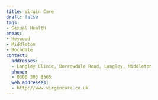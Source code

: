 ```yaml
---
title: Virgin Care
draft: false
tags:
- Sexual Health
areas:
- Heywood
- Middleton
- Rochdale
contact:
  addresses:
  - Langley Clinic, Borrowdale Road, Langley, Middleton
  phone:
  - 0300 303 8565
  web_addresses:
  - http://www.virgincare.co.uk
---
```


